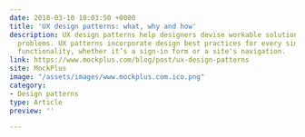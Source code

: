 ```yaml
---
date: 2018-03-10 10:03:50 +0000
title: 'UX design patterns: what, why and how'
description: UX design patterns help designers devise workable solutions to common interface
  problems. UX patterns incorporate design best practices for every single piece of
  functionality, whether it’s a sign-in form or a site's navigation.
link: https://www.mockplus.com/blog/post/ux-design-patterns
site: MockPlus
image: "/assets/images/www.mockplus.com.ico.png"
category:
- Design patterns
type: Article
preview: ''

---
```

